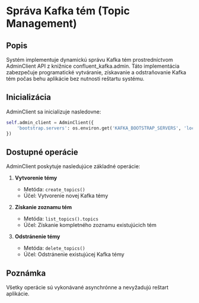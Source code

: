 # Správa Kafka tém (Topic Management)
<div style={{ textAlign: 'justify' }}>

## Popis
Systém implementuje dynamickú správu Kafka tém prostredníctvom AdminClient API z knižnice confluent_kafka.admin. Táto implementácia zabezpečuje programatické vytváranie, získavanie a odstraňovanie Kafka tém počas behu aplikácie bez nutnosti reštartu systému.

## Inicializácia
AdminClient sa inicializuje nasledovne:
```python
self.admin_client = AdminClient({
    'bootstrap.servers': os.environ.get('KAFKA_BOOTSTRAP_SERVERS', 'localhost:9092')
})
```

## Dostupné operácie
AdminClient poskytuje nasledujúce základné operácie:

1. **Vytvorenie témy**
   - Metóda: `create_topics()`
   - Účel: Vytvorenie novej Kafka témy

2. **Získanie zoznamu tém**
   - Metóda: `list_topics().topics`
   - Účel: Získanie kompletného zoznamu existujúcich tém

3. **Odstránenie témy**
   - Metóda: `delete_topics()`
   - Účel: Odstránenie existujúcej Kafka témy

## Poznámka
Všetky operácie sú vykonávané asynchrónne a nevyžadujú reštart aplikácie.

</div>